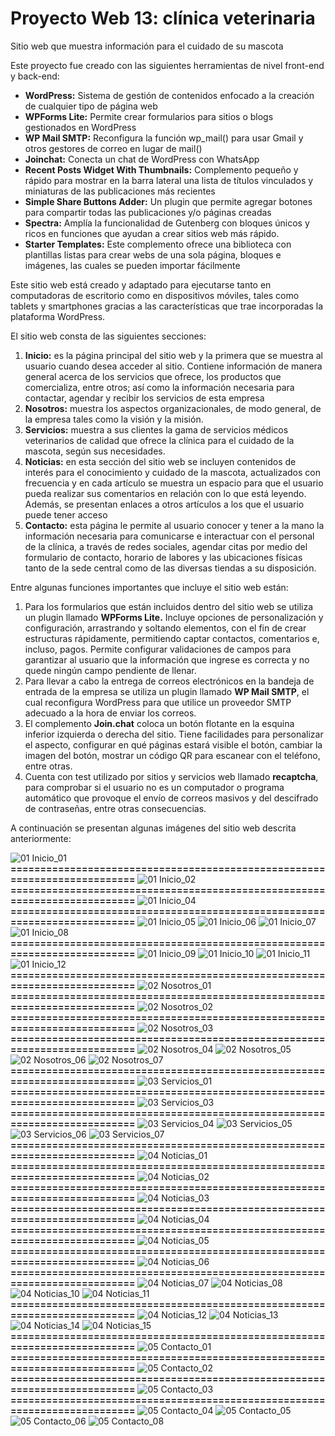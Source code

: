 # Proyecto Web 13: clínica veterinaria

Sitio web que muestra información para el cuidado de su mascota

Este proyecto fue creado con las siguientes herramientas de nivel front-end y back-end:

- **WordPress:**	Sistema de gestión de contenidos enfocado a la creación de cualquier tipo de página web
- **WPForms Lite:**	Permite crear formularios para sitios o blogs gestionados en WordPress
- **WP Mail SMTP:**	Reconfigura la función wp_mail() para usar Gmail y otros gestores de correo en lugar de mail() 
- **Joinchat:**	Conecta un chat de WordPress con WhatsApp
- **Recent Posts Widget With Thumbnails:**	Complemento pequeño y rápido para mostrar en la barra lateral una lista de títulos vinculados y miniaturas de las publicaciones más recientes
- **Simple Share Buttons Adder:**	Un plugin que permite agregar botones para compartir todas las publicaciones y/o páginas creadas
- **Spectra:**	Amplía la funcionalidad de Gutenberg con bloques únicos y ricos en funciones que ayudan a crear sitios web más rápido.
- **Starter Templates:**	Este complemento ofrece una biblioteca con plantillas listas para crear webs de una sola página, bloques e imágenes, las cuales se pueden importar fácilmente

Este sitio web está creado y adaptado para ejecutarse tanto en computadoras de escritorio como en dispositivos móviles, tales como tablets y smartphones gracias a las características que trae incorporadas la plataforma WordPress.

El sitio web consta de las siguientes secciones:

1.	**Inicio:** es la página principal del sitio web y la primera que se muestra al usuario cuando desea acceder al sitio. Contiene información de manera general acerca de los servicios que ofrece, los productos que comercializa, entre otros; así como la información necesaria para contactar, agendar y recibir los servicios de esta empresa
2.	**Nosotros:** muestra los aspectos organizacionales, de modo general, de la empresa tales como la visión y la misión.
3.	**Servicios:** muestra a sus clientes la gama de servicios médicos veterinarios de calidad que ofrece la clínica para el cuidado de la mascota, según sus necesidades.
4.	**Noticias:** en esta sección del sitio web se incluyen contenidos de interés para el conocimiento y cuidado de la mascota, actualizados con frecuencia y en cada artículo se muestra un espacio para que el usuario pueda realizar sus comentarios en relación con lo que está leyendo. Además, se presentan enlaces a otros artículos a los que el usuario puede tener acceso 
5.	**Contacto:** esta página le permite al usuario conocer y tener a la mano la información necesaria para comunicarse e interactuar con el personal de la clínica, a través de redes sociales, agendar citas por medio del formulario de contacto, horario de labores y las ubicaciones físicas tanto de la sede central como de las diversas tiendas a su disposición.

Entre algunas funciones importantes que incluye el sitio web están:

1.	Para los formularios que están incluidos dentro del sitio web se utiliza un plugin llamado **WPForms Lite.** Incluye opciones de personalización y configuración, arrastrando y soltando elementos, con el fin de crear estructuras rápidamente, permitiendo captar contactos, comentarios e, incluso, pagos. Permite configurar validaciones de campos para garantizar al usuario que la información que ingrese es correcta y no quede ningún campo pendiente de llenar. 
2.	Para llevar a cabo la entrega de correos electrónicos en la bandeja de entrada de la empresa se utiliza un plugin llamado **WP Mail SMTP**, el cual reconfigura WordPress para que utilice un proveedor SMTP adecuado a la hora de enviar los correos.
3.	El complemento **Join.chat** coloca un botón flotante en la esquina inferior izquierda o derecha del sitio. Tiene facilidades para personalizar el aspecto, configurar en qué páginas estará visible el botón, cambiar la imagen del botón, mostrar un código QR para escanear con el teléfono, entre otras. 
4.	Cuenta con test utilizado por sitios y servicios web llamado **recaptcha**, para comprobar si el usuario no es un computador o programa automático que provoque el envío de correos masivos y del descifrado de contraseñas, entre otras consecuencias.

A continuación se presentan algunas imágenes del sitio web descrita anteriormente:

![01  Inicio_01](https://github.com/user-attachments/assets/78382f7b-b40b-47ba-9d90-35ccacaf10c3)
**==========================================================================**
![01  Inicio_02](https://github.com/user-attachments/assets/43fa8271-d772-44b3-96a8-4a3eae86d8bb)
**==========================================================================**
![01  Inicio_04](https://github.com/user-attachments/assets/e7eb72e4-017b-412e-96fb-41247f53a35f)
**==========================================================================**
![01  Inicio_05](https://github.com/user-attachments/assets/67b8edc6-4a85-46a9-8a50-3ded7e515148)
![01  Inicio_06](https://github.com/user-attachments/assets/e0ec2fc6-3708-4f4e-8601-78cfe294d2a1)
![01  Inicio_07](https://github.com/user-attachments/assets/5961362a-4564-4df7-9a04-93923f51dce5)
![01  Inicio_08](https://github.com/user-attachments/assets/04fa8bb1-abbc-4eb5-b449-0fc423e5513d)
**==========================================================================**
![01  Inicio_09](https://github.com/user-attachments/assets/366b3426-c679-42b3-bd2a-62eb2ea0d799)
![01  Inicio_10](https://github.com/user-attachments/assets/c37fcc6b-8ef6-4d8e-9134-7b1d0f58661e)
![01  Inicio_11](https://github.com/user-attachments/assets/6974a2e9-098c-4d75-9a01-6d3e0b95d5bf)
![01  Inicio_12](https://github.com/user-attachments/assets/2bab920f-1007-4ca1-907c-e34c71626f10)
**==========================================================================**
![02  Nosotros_01](https://github.com/user-attachments/assets/3d169dc9-22c2-43f0-824e-d40b4add037d)
**==========================================================================**
![02  Nosotros_02](https://github.com/user-attachments/assets/463b7eec-746f-4b9e-828d-447d9fe67bf7)
**==========================================================================**
![02  Nosotros_03](https://github.com/user-attachments/assets/1b348025-8ab5-45f6-9b89-2cd1f10c9cec)
**==========================================================================**
![02  Nosotros_04](https://github.com/user-attachments/assets/cf8db8a8-e591-43ab-9b85-b6418c220119)
![02  Nosotros_05](https://github.com/user-attachments/assets/b4f7e0c9-aaf3-4d3a-935f-abd194310f03)
![02  Nosotros_06](https://github.com/user-attachments/assets/a3aba607-fb10-44da-9a0b-e1d7280a662f)
![02  Nosotros_07](https://github.com/user-attachments/assets/d8fabb1c-ff3f-48b6-9141-868788185792)
**==========================================================================**
![03  Servicios_01](https://github.com/user-attachments/assets/3f5f594c-055e-44e3-864c-3f853f784a84)
**==========================================================================**
![03  Servicios_03](https://github.com/user-attachments/assets/71a769b4-8bc6-437e-b92a-c7abdea541b9)
**==========================================================================**
![03  Servicios_04](https://github.com/user-attachments/assets/cf8ea923-7570-46f7-a9ad-85079c1f62c1)
![03  Servicios_05](https://github.com/user-attachments/assets/2178b241-084a-4782-a141-7d6e9f50497e)
![03  Servicios_06](https://github.com/user-attachments/assets/457e6d4a-d20d-495e-94df-cc717b24f5ee)
![03  Servicios_07](https://github.com/user-attachments/assets/23ff31d6-12f0-4244-9607-4a81df8c4e7d)
**==========================================================================**
![04  Noticias_01](https://github.com/user-attachments/assets/6f1b084e-55f5-4c36-acce-cbcf40f08aaf)
**==========================================================================**
![04  Noticias_02](https://github.com/user-attachments/assets/7774fced-699d-400e-b239-05ed1ca078e4)
**==========================================================================**
![04  Noticias_03](https://github.com/user-attachments/assets/cd71786e-c3d5-4a08-8a75-7038b7ef2a1a)
**==========================================================================**
![04  Noticias_04](https://github.com/user-attachments/assets/e228754b-67ac-47dd-9681-4bc6d89b8edb)
**==========================================================================**
![04  Noticias_05](https://github.com/user-attachments/assets/8aa3f1ba-ba53-41fb-ae40-83c753b26791)
**==========================================================================**
![04  Noticias_06](https://github.com/user-attachments/assets/f853cf57-bde4-4a54-9e4c-8b324e4929d0)
**==========================================================================**
![04  Noticias_07](https://github.com/user-attachments/assets/ba8383f5-2f2b-42eb-9d04-9f020777231e)
![04  Noticias_08](https://github.com/user-attachments/assets/67a2ad68-8729-4848-8e7a-ffd05b743ff6)
![04  Noticias_10](https://github.com/user-attachments/assets/e3ce29a4-8d92-4695-93dc-f8a178bc6cd3)
![04  Noticias_11](https://github.com/user-attachments/assets/b1c6c1cc-eaba-4088-beae-831e563fdffb)
**==========================================================================**
![04  Noticias_12](https://github.com/user-attachments/assets/960de9a8-206b-458d-8b1d-d2d42fa0af6c)
![04  Noticias_13](https://github.com/user-attachments/assets/e6fe2f11-a7cc-42d6-874a-efb875def5be)
![04  Noticias_14](https://github.com/user-attachments/assets/8aaa9c34-25d7-48e7-9a97-ef4e36516626)
![04  Noticias_15](https://github.com/user-attachments/assets/b9a2feb5-98bc-4423-a200-b00e4580184a)
**==========================================================================**
![05  Contacto_01](https://github.com/user-attachments/assets/76019c54-6b4e-44c4-9b2d-233cb9aa1e1f)
**==========================================================================**
![05  Contacto_02](https://github.com/user-attachments/assets/1df5a74e-d17a-4017-8839-eb026f568e48)
**==========================================================================**
![05  Contacto_03](https://github.com/user-attachments/assets/0f74639b-87d5-4804-9327-3705ec7b524d)
**==========================================================================**
![05  Contacto_04](https://github.com/user-attachments/assets/a38ac07c-ef2d-4487-aa51-e5bb99204459)
![05  Contacto_05](https://github.com/user-attachments/assets/911caa3a-6b3e-4f9d-8ea7-efcff68c6e06)
![05  Contacto_06](https://github.com/user-attachments/assets/73e1acfb-710c-4645-9a0e-1cf1e7c28835)
![05  Contacto_08](https://github.com/user-attachments/assets/bd57141f-f485-489a-bd30-6165d64fabe8)
